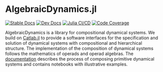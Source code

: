 # AlgebraicDynamics.jl

[![Stable Docs](https://img.shields.io/badge/docs-stable-blue.svg)](https://algebraicjulia.github.io/AlgebraicDynamics.jl/stable)
[![Dev Docs](https://img.shields.io/badge/docs-dev-blue.svg)](https://algebraicjulia.github.io/AlgebraicDynamics.jl/dev)
[![Julia CI/CD](https://github.com/AlgebraicJulia/AlgebraicDynamics.jl/actions/workflows/julia_ci.yml/badge.svg)](https://github.com/AlgebraicJulia/AlgebraicDynamics.jl/actions/workflows/julia_ci.yml)
[![Code Coverage](https://codecov.io/gh/AlgebraicJulia/AlgebraicDynamics.jl/branch/main/graph/badge.svg)](https://codecov.io/gh/AlgebraicJulia/AlgebraicDynamics.jl)

AlgebraicDynamics is a library for compositional dynamical systems. We build on [Catlab.jl](https://algebraicjulia.github.io/Catlab.jl/dev/) to provide a software interfaces for the specification and solution of dynamical systems with compositional and hierarchical structure. The implementation of the composition of dynamical systems follows the mathematics of operads and operad algebras. The [documentation](https://algebraicjulia.github.io/AlgebraicDynamics.jl/dev/) describes the process of composing primitive dynamical systems and contains notebooks with illustrative examples.

